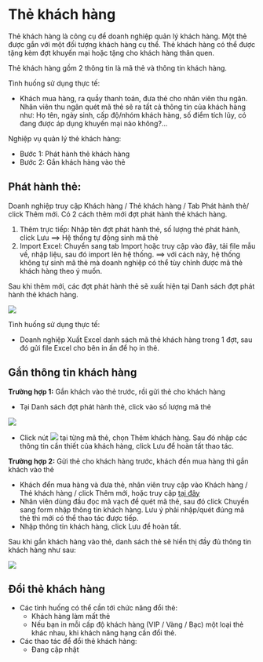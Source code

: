 # Thẻ khách hàng
Thẻ khách hàng là công cụ để doanh nghiệp quản lý khách hàng. Một thẻ được gắn với một đối tượng khách hàng cụ thể. Thẻ khách hàng có thể được tặng kèm đợt khuyến mại hoặc tặng cho khách hàng thân quen.

Thẻ khách hàng gồm 2 thông tin là mã thẻ và thông tin khách hàng.

Tình huống sử dụng thực tế:

- Khách mua hàng, ra quầy thanh toán, đưa thẻ cho nhân viên thu ngân. Nhân viên thu ngân quét mã thẻ sẽ ra tất cả thông tin của khách hàng như: Họ tên, ngày sinh, cấp độ/nhóm khách hàng, số điểm tích lũy, có đang được áp dụng khuyến mại nào không?...

Nghiệp vụ quản lý thẻ khách hàng:


- Bước 1: Phát hành thẻ khách hàng
- Bước 2: Gắn khách hàng vào thẻ

## Phát hành thẻ:

Doanh nghiệp truy cập Khách hàng / Thẻ khách hàng / Tab Phát hành thẻ/ click Thêm mới. Có 2 cách thêm mới đợt phát hành thẻ khách hàng.
1. Thêm trực tiếp: Nhập tên đợt phát hành thẻ, số lượng thẻ phát hành, click Lưu ==> Hệ thống tự động sinh mã thẻ
2. Import Excel: Chuyển sang tab Import hoặc truy cập vào đây, tải file mẫu về, nhập liệu, sau đó import lên hệ thống. ==> với cách này, hệ thống không tự sinh mã thẻ mà doanh nghiệp có thể tùy chỉnh được mã thẻ khách hàng theo ý muốn.

Sau khi thêm mới, các đợt phát hành thẻ sẽ xuất hiện tại Danh sách đợt phát hành thẻ khách hàng.


![](https://raw.githubusercontent.com/nhanhapi/manual/master/docs/khach-hang/img/danh-sach-dot-phat-hanh-the-1.jpg)


Tình huống sử dụng thực tế:
- Doanh nghiệp Xuất Excel danh sách mã thẻ khách hàng trong 1 đợt, sau đó gửi file Excel cho bên in ấn để họ in thẻ.

## Gắn thông tin khách hàng

**Trường hợp 1:** Gắn khách vào thẻ trước, rồi gửi thẻ cho khách hàng
       
 - Tại Danh sách đợt phát hành thẻ, click vào số lượng mã thẻ
 
 
 ![](https://raw.githubusercontent.com/nhanhapi/manual/master/docs/khach-hang/img/danh-sach-dot-phat-hanh-the-2-.jpg)


- Click nút ![](https://raw.githubusercontent.com/nhanhapi/manual/master/docs/khach-hang/img/nut1.jpg) tại từng mã thẻ, chọn Thêm khách hàng. Sau đó nhập các thông tin cần thiết của khách hàng, click Lưu để hoàn tất thao tác.

**Trường hợp 2:** Gửi thẻ cho khách hàng trước, khách đến mua hàng thì gắn khách vào thẻ

- Khách đển mua hàng và đưa thẻ, nhân viên truy cập vào Khách hàng / Thẻ khách hàng / click Thêm mới, hoặc truy cập [tại đây](https://new.nhanh.vn/customer/code/addbycode)
- Nhân viên dùng đầu đọc mã vạch để quét mã thẻ, sau đó click Chuyển sang form nhập thông tin khách hàng. Lưu ý phải nhập/quét đúng mã thẻ thì mới có thể thao tác được tiếp.
- Nhập thông tin khách hàng, click Lưu để hoàn tất.

Sau khi gắn khách hàng vào thẻ, danh sách thẻ sẽ hiển thị đầy đủ thông tin khách hàng như sau:


![](https://raw.githubusercontent.com/nhanhapi/manual/master/docs/khach-hang/img/thong-tin-the-khach-hang.jpg?token=AQAV53SJX5PZPA2TY7AHIXS66GJ6W)

## Đổi thẻ khách hàng

* Các tình huống có thể cần tới chức năng đổi thẻ:
  * Khách hàng làm mất thẻ
  * Nếu bạn in mỗi cấp độ khách hàng (VIP / Vàng / Bạc) một loại thẻ khác nhau, khi khách nâng hạng cần đổi thẻ.
* Các thao tác để đổi thẻ khách hàng:
  * Đang cập nhật
  
